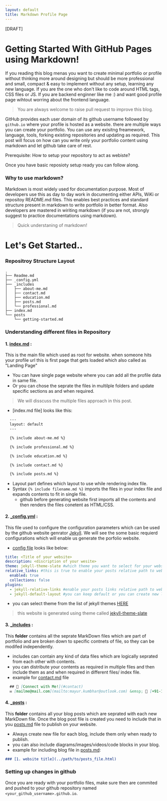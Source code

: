 ```yaml
---
layout: default
title: Markdown Profile Page
---
```


[DRAFT]

# Getting Started With GitHub Pages using Markdown!

If you reading this blog menas you want to create minimal portfolio or profile without thinking more around designing but should be more professional and small, compact & easy to implement without any setup, learning any new language. If you are the one who don't like to code around HTML tags, CSS files or JS. If you are backend enginner like me :) and want good profile page wihtout worring about the frontend language.

> You are always welcome to raise pull request to improve this blog.

GitHub provides each user domain of its github username followed by `github.io` where your profile is hosted as a website. there are multiple ways you can create your portfolio. You can use any exisitng freamework, language, tools, forking existing repositories and updating as required. This post will focus on how can you write only your portfolio content using markdown and let github take care of rest.

Prerequisite: How to setup your repository to act as webiste?

Once you have basic reposioty setup ready you can follow along.

### Why to use markdown?

Markdown is most widely used for documentation purpose. Most of developers use this as day to day work in documenting either APIs, WiKi or repositoy README.md files. This enables best practices and standard structure present in markdown to write portfolio in better format. Also developers are mastered in wiriting markdown (if you are not, strongly suggest to practice documentations using markdown).

> Quick understaning of markdown!

# Let's Get Started..

### Repositroy Structure Layout

```
.
├── Readme.md
├── _config.yml
├── _includes
│   ├── about-me.md
│   ├── contact.md
│   ├── education.md
│   ├── posts.md
│   └── professional.md
├── index.md
└── posts
    └── getting-started.md

```

### Understanding different files in Repository

#### 1. [index.md](./../index.md) : 
  This is the main file which used as root for website. when someone hits your profile url this is first page that gets loaded which also called as "Landing Page"
  * You can have single page website where you can add all the profile data in same file.
  * Or you can chose the seprate the files in multilple folders and update specific sections as and when required.
> We will disscuss the multiple files approach in this post.
  * [index.md file] looks like this:
  ```markdown
    ---
    layout: default
    ---

    {% include about-me.md %}

    {% include professional.md %}

    {% include education.md %}

    {% include contact.md %}

    {% include posts.md %}

  ```
  * Layout part defines which layout to use while rendering index file.
  * Syntax `{% include filename.md %}` imports the files in your index file and expands contents to fit in single file.
    * github before generating website first imports all the contents and then renders the files conetent as HTML/CSS.

#### 2. [\_config.yml](../../_config.yml) : 
  This file used to configure the configuration parameters which can be used by the github website genrator [Jekyll](https://github.com/daattali/beautiful-jekyll/blob/master/_config.yml). We will see the some basic requierd configurations which will enable us generate the porfolio website.
  * [config file](../../_config.yml) looks like below:
  ```yaml
  title: <Title of your website>
  description: <discription of your wesite>
  theme: jekyll-theme-slate #which theme you want to select for your website*
  relative_links: #this is true to enable your posts relative path to website
    enabled: true
    collections: false
  plugins:
    - jekyll-relative-links #enable your posts links relative path to website
    - jekyll-default-layout #you can keep default or you can create new layout and add as layout here
  ```
  * you can select theme from the list of jekyll themes [HERE](http://jekyllthemes.org/)

> this website is generated using theme called [jekyll-theme-slate](https://github.com/pages-themes/slate)

#### 3. [\_includes](../_includes) : 
  This **folder** contains all the seprate MarkDown files which are part of portfolio and are broken down to specific contnets of file, so they can be modifed independently.
 * includes can contain any kind of data files which are logically seprated from each other with contents.
 * you can distribute your contents as required in multiple files and then include them as and when required in different files/ index file.
 * example for [contact.md](../_includes/contact.md) file
```markdown
  ## 📇 [Connect with Me!](#contact)
  ✉️ [mailme@mail.com](mailto:mayur.kumbhar@outlook.com) &emsp; 📱 [+91-1234567890](tel:+911234567890)
```
#### 4. [\_posts](./) :
  This **folder** contains all your blog posts which are seprated with each new MarkDown file. Once the blog post file is created you need to include that in you [posts.md](../_includes/posts.md) file to publish on your website.
  * Always create new file for each blog, include them only when ready to publish.
  * you can also include diagrams/images/videos/code blocks in your blog.
  * example for including blog file in [posts.md](../_includes/posts.md):
  ```markdown
  ### [1. website title](../path/to/posts_file.html)
  ```
  
### Setting up changes in github

  Once you are ready with your portfolio files, make sure then are commited and pushed to your github repository named `<your_github_username>.github.io`.
